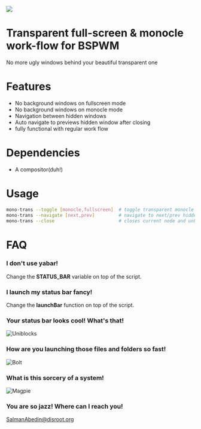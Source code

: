 ![](preview/preview.gif)

# Transparent full-screen & monocle work-flow for BSPWM
No more ugly windows behind your beautiful transparent one

# Features
   * No background windows on fullscreen mode
   * No background windows on monocle mode
   * Navigation between hidden windows
   * Auto navigate to previews hidden window after closing
   * fully functional with regular work flow

# Dependencies
   * A compositor(duh!)

# Usage
```sh
mono-trans --toggle [monocle,fullscreen]  # toggle transparent monocle
mono-trans --navigate [next,prev]         # navigate to next/prev hidden nodes
mono-trans --close                        # closes current node and unhides the previous one
```

# FAQ
### I don't use yabar!
Change the **STATUS_BAR** variable on top of the script.
### I launch my status bar fancy!
Change the **launchBar** function on top of the script.
### Your status bar looks cool! What's that!
![Uniblocks](https://github.com/salman-abedin/uniblocks)
### How are you launching those files and folders so fast!
![Bolt](https://github.com/salman-abedin/bolt)
### What is this sorcery of a system!
![Magpie](https://github.com/salman-abedin/magpie)
### You are so jazz! Where can I reach you!
SalmanAbedin@disroot.org

